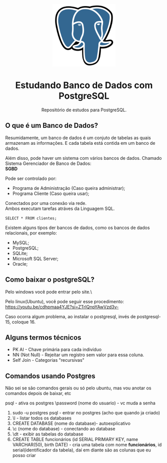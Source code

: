 <div align="center">
  <img width="200"
    alt="Java Logo"
    src="https://raw.githubusercontent.com/devicons/devicon/master/icons/postgresql/postgresql-original.svg"
    />
  <h1>Estudando Banco de Dados com PostgreSQL</h1>
  Repositório de estudos para PostgreSQL.
</div>

## O que é um Banco de Dados?
Resumidamente, um banco de dados é um conjuto de tabelas as quais armazenam as informações. E cada tabela está contida em um banco de dados.

Além disso, pode haver um sistema com vários bancos de dados. Chamado Sistema Gerenciador de Banco de Dados:\
**SGBD**

Pode ser controlado por:
- Programa de Administração (Caso queira administrar);
- Programa Cliente (Caso queira usar);

Conectados por uma conexão via rede.\
Ambos executam tarefas atráves da Linguagem SQL.

```
SELECT * FROM clientes;
```

Existem alguns tipos der bancos de dados, como os bancos de dados relacionais, por exemplo:
- MySQL;
- PostgreSQL;
- SQLite;
- Microsoft SQL Server;
- Oracle;

## Como baixar o postgreSQL?
Pelo windows você pode entrar pelo site.\

Pelo linux(Ubuntu), você pode seguir esse procedimento:
https://youtu.be/cdhpmaa4YJE?si=ZTrlQnpYAwVzd3v-

Caso ocorra algum problema, ao instalar o postgresql, invés de postgresql-15, coloque 16.


## Alguns termos técnicos
- PK AI - Chave primária para cada indivíduo
- NN (Not Null) - Rejeitar um registro sem valor para essa coluna. 
- Self Join - Categorias "recursivas"


## Comandos usando Postgres
Não sei se são comandos gerais ou só pelo ubuntu, mas vou anotar os comandos depois de baixar, etc

psql - ativa os postgres
\password (nome do usuario) - vc muda a senha 

1. sudo -u postgres psql - entrar no postgres (acho que quando ja criado)
2. \l - listar todos os databases
3. CREATE DATABASE (nome do database)- autoexplicativo
4. \c (nome do database) - conectando ao database
5. \dt - exibir as tabelas do database
6. CREATE TABLE funcionários (id SERIAL PRIMARY KEY, name VARCHAR(50), birth DATE) - cria uma tabela com nome **funcionários**, id serial(identificador da tabela), daí em diante são as colunas que eu posso criar
